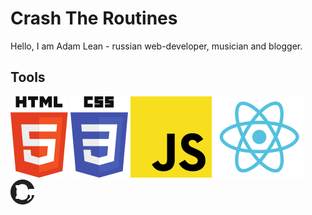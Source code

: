 # Crash The Routines

Hello, I am Adam Lean - russian web-developer, musician and blogger.

## Tools

<img src="./svg/html5.svg"> <img src="./svg/css3.svg"> <img src="./svg/JS.svg"> <img src="./svg/React.svg"> <img src="./svg/Github.svg">
